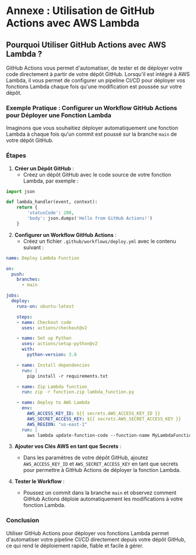 # Annexe : Utilisation de GitHub Actions avec AWS Lambda

## Pourquoi Utiliser GitHub Actions avec AWS Lambda ?

GitHub Actions vous permet d'automatiser, de tester et de déployer votre code directement à partir de votre dépôt GitHub. Lorsqu'il est intégré à AWS Lambda, il vous permet de configurer un pipeline CI/CD pour déployer vos fonctions Lambda chaque fois qu'une modification est poussée sur votre dépôt.

### Exemple Pratique : Configurer un Workflow GitHub Actions pour Déployer une Fonction Lambda

Imaginons que vous souhaitiez déployer automatiquement une fonction Lambda à chaque fois qu'un commit est poussé sur la branche `main` de votre dépôt GitHub.

### Étapes

1. **Créer un Dépôt GitHub** :
   - Créez un dépôt GitHub avec le code source de votre fonction Lambda, par exemple :

```python
import json

def lambda_handler(event, context):
    return {
        'statusCode': 200,
        'body': json.dumps('Hello from GitHub Actions!')
    }
```

2. **Configurer un Workflow GitHub Actions** :
   - Créez un fichier `.github/workflows/deploy.yml` avec le contenu suivant :

```yaml
name: Deploy Lambda Function

on:
  push:
    branches:
      - main

jobs:
  deploy:
    runs-on: ubuntu-latest

    steps:
    - name: Checkout code
      uses: actions/checkout@v2

    - name: Set up Python
      uses: actions/setup-python@v2
      with:
        python-version: 3.8

    - name: Install dependencies
      run: |
        pip install -r requirements.txt

    - name: Zip Lambda function
      run: zip -r function.zip lambda_function.py

    - name: Deploy to AWS Lambda
      env:
        AWS_ACCESS_KEY_ID: ${{ secrets.AWS_ACCESS_KEY_ID }}
        AWS_SECRET_ACCESS_KEY: ${{ secrets.AWS_SECRET_ACCESS_KEY }}
        AWS_REGION: "us-east-1"
      run: |
        aws lambda update-function-code --function-name MyLambdaFunction --zip-file fileb://function.zip
```

3. **Ajouter vos Clés AWS en tant que Secrets** :
   - Dans les paramètres de votre dépôt GitHub, ajoutez `AWS_ACCESS_KEY_ID` et `AWS_SECRET_ACCESS_KEY` en tant que secrets pour permettre à GitHub Actions de déployer la fonction Lambda.

4. **Tester le Workflow** :
   - Poussez un commit dans la branche `main` et observez comment GitHub Actions déploie automatiquement les modifications à votre fonction Lambda.

### Conclusion

Utiliser GitHub Actions pour déployer vos fonctions Lambda permet d'automatiser votre pipeline CI/CD directement depuis votre dépôt GitHub, ce qui rend le déploiement rapide, fiable et facile à gérer.
